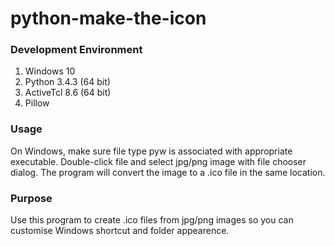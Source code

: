 # python-make-the-icon

### Development Environment
1. Windows 10
2. Python 3.4.3 (64 bit)
3. ActiveTcl 8.6 (64 bit)
4. Pillow

### Usage
On Windows, make sure file type pyw is associated with appropriate executable.
Double-click file and select jpg/png image with file chooser dialog. 
The program will convert the image to a .ico file in the same location. 

### Purpose
Use this program to create .ico files from jpg/png images so you can customise Windows shortcut and folder appearence. 
